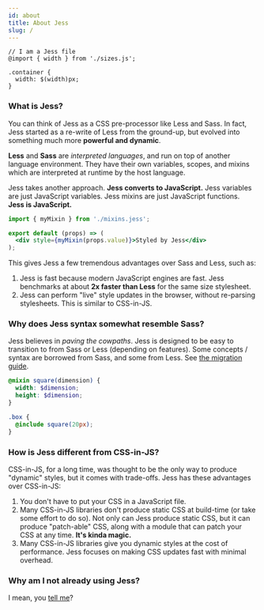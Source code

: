 ```yaml
---
id: about
title: About Jess
slug: /
---
```


```less
// I am a Jess file
@import { width } from './sizes.js';

.container {
  width: $(width)px;
}
```

### What is Jess?

You can think of Jess as a CSS pre-processor like Less and Sass. In fact, Jess started as a re-write of Less from the ground-up, but evolved into something much more **powerful and dynamic**.

**Less** and **Sass** are _interpreted languages_, and run on top of another language environment. They have their own variables, scopes, and mixins which are interpreted at runtime by the host language.

Jess takes another approach. **Jess converts to JavaScript.** Jess variables are just JavaScript variables. Jess mixins are just JavaScript functions. **Jess is JavaScript.**

```jsx
import { myMixin } from './mixins.jess';

export default (props) => (
  <div style={myMixin(props.value)}>Styled by Jess</div>
);
```

This gives Jess a few tremendous advantages over Sass and Less, such as:
1. Jess is fast because modern JavaScript engines are fast. Jess benchmarks at about **2x faster than Less** for the same size stylesheet.
2. Jess can perform "live" style updates in the browser, without re-parsing stylesheets. This is similar to CSS-in-JS.

### Why does Jess syntax somewhat resemble Sass?

Jess believes in _paving the cowpaths_. Jess is designed to be easy to transition to from Sass or Less (depending on features). Some concepts / syntax are borrowed from Sass, and some from Less. See [the migration guide](./intro/migrating).

```scss
@mixin square(dimension) {
  width: $dimension;
  height: $dimension;
}

.box {
  @include square(20px);
}
```

### How is Jess different from CSS-in-JS?

CSS-in-JS, for a long time, was thought to be the only way to produce "dynamic" styles, but it comes with trade-offs. Jess has these advantages over CSS-in-JS:
1. You don't have to put your CSS in a JavaScript file.
2. Many CSS-in-JS libraries don't produce static CSS at build-time (or take some effort to do so). Not only can Jess produce static CSS, but it can produce "patch-able" CSS, along with a module that can patch your CSS at any time. **It's kinda magic.**
3. Many CSS-in-JS libraries give you dynamic styles at the cost of performance. Jess focuses on making CSS updates fast with minimal overhead.

### Why am I not already using Jess?

I mean, you [tell me](https://twitter.com/CssJess)?